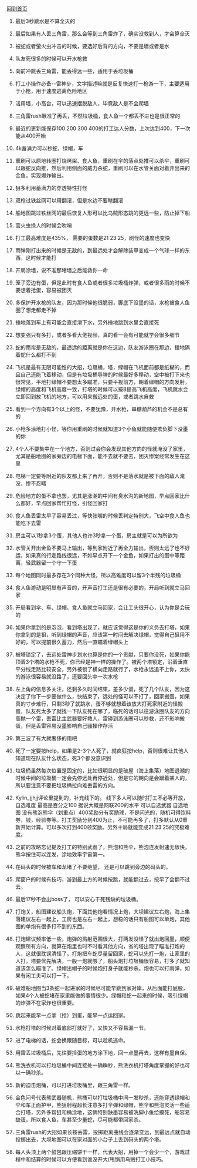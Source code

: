 [回到首页](/salmonrun)

1. 最后3秒跳水是不算全灭的

2. 最后如果有人丢三角雷，那么会等到三角雷炸了，确实没救到人，才会算全灭

3. 被蛇或者萤火虫冲击的时候，要选好后背的方向，不要是墙或者是水

4. 队友死很多的时候可以开水枪救

5. 向前冲跳丢三角雷，能丢得远一些，适用于丢垃圾桶

6. 打工小操作必备--雷神步，文字描述嘛就是反复快速打一枪游一下，主要适用于小枪，用于速度逃离危险地区

7. 活用墙，小高台，可以迅速摆脱敌人，毕竟敌人是不会爬墙

8. 三角雷rush瞅准了再丢，不然垃圾桶，食人鱼一个都丢不进也是很正常的

9. 最近的更新能保存100 200 300 400的打工达人分数，上次达到400，下一次能从400开始

10. 4k蓄满力可以秒蛇，绿帽，车

11. 重刷可以原地转圈打烧烤架、食人鱼，重刷在伞的落点处推可以杀伞，重刷可以跟蛇反向推，然后利用侧面的威力杀蛇，重刷可以在水管关面对着开出来的金鱼，实现爆炸输出。

11. 狙多利用蓄满力的穿透特性打怪

12. 双枪过铁丝网可以用翻滚，但是水边不要瞎翻滚

13. 船地图跳过铁丝网的最后恢复人形可以比乌贼形态跳的更远一些，防止掉下船

14. 萤火虫换人的时候会吹哨

15. 打工最高难度是435%， 需要的蛋数是21 23 25，刷怪的速度也变快

16. 雨弹刚打出来的时候是无敌的，到最远处才会解除装甲变成一个气球一样的东西，这时候才能打

17. 开局涂墙，说不准那堵墙之后能救你一命

18. 笼子旁边有蛋，但是此时有食人鱼或者很多垃圾桶炸弹，或者很多雨的时候不要想着抢蛋，容易被团灭

19. 多保护开水枪的队友，因为那时候他很脆弱，脚底下没墨的话，水枪被食人鱼圈了想走都走不掉

20. 捶地落到车上有可能会直接滑下水，另外捶地跳到水里会直接死

21. 想变强只有多打，或者多看大佬视频，真的看一会有可能就学会很多细节

22. 蛇的雨帘是无敌的，最遥远的距离就是你在这边，队友游泳圈在那边，捶地隔着蛇什么都打不到

23. 飞机是最有无限可能性的大招，垃圾桶，塔，绿帽在飞机面前都是纸糊的，而且自己还能飞着移动，但是有垃圾桶导弹的时候最好多移动，空中被打下来也很常见，平地打绿帽不要想太多瞄准，只要平视前方，朝着绿帽的方向发射，绿帽的高度和飞机高度一致，打塔的时候可以按B提高飞机高度，飞机跳水会立即回到放飞机的地方，可以用来搬远处的蛋，或者跳水自救

24. 看到一个方向有3个以上的怪，不要犹豫，开水枪，串糖葫芦的机会不是总有的

25. 小枪多涂地打小怪，等你用重刷的时候就知道3个小鱼就能随便欺负脚下没墨的你

26. 4个人不要集中在一个地方，否则过会你会发现其他方向的怪就淹没了家里，尤其是船地图的家旁边的电梯下面，能不去就不要去，团灭惨案经常发生在这里

27. 电梯一定要等附近的队友都上来了再开，否则不是落水就是被下面的敌人淹没，惨不忍睹

28. 危险地方的蛋不拿也罢，尤其是涨潮的中间有臭水沟的新地图，早点回家比什么都好，早点回家帮忙打怪，引怪回家打

29. 食人鱼丢雷太早了容易丢过，等快张嘴的时候丢判定特别大，飞空中食人鱼也能吃下去雷

30. 房主可以1秒拿3个蛋，其他人也许3秒拿一个蛋，房主就是可以为所欲为

31. 水管关开出金鱼不要马上输出，等到家附近了再全力输出，否则太远了也不好运，如果真的行走路线很远，不如早点开下一个金鱼，如果打出的蛋中等距离，轻武器留一个守一下蛋

32. 每个地图同时最多存在3个同种大怪，所以高难度可以留3个半残的垃圾桶

33. 食人鱼游动是明显有声音的，开声音打工还是很有必要的，开局听到就立马回家

34. 开局看到伞、车、绿帽、食人鱼就立马回家，会让工头很开心，认为你是会玩的

35. 如果你拿到的是泡泡，看到塔出现了，就应该觉得这是你的义务去打塔，如果你拿到的是狙，听到绿帽的声音，应该第一时间去解决绿帽，觉得自己狙用不好的，可以提前很久蓄力，然后一直瞄着绿帽头上

36. 被塔锁定了，去远处雷神步划水也算是你的一个贡献，只要你没死，如果你能顶着3个塔的水枪不死，你已经是神一样的操作了。被两个塔锁定，沿着垂直平分线走路比较安全，另外被锁了横向走路就行了，水枪永远追不上你，太快的游泳很容易就没路了，还要回头中一次水枪

37. 左上角的信息多关注，还剩多久时间结束，差多少蛋，死了几个队友，因为这决定了你下一步要做什么，快结束了，远处的怪可以不打了，回家搬蛋，如果真的寸步难行，只剩3秒了就跳水，蛋不够就想着该放大打死家附近的怪搬蛋，队友死太多了就找一下队友死在哪了，临死的话可以往游泳圈队友的方向高抛一个雷，丢雷比主武器要好救人，雷碰到游泳圈可以秒救，还不影响搬蛋，但是丢雷容易没墨影响自己骚操作存活

38. 第三波了有大就奢侈的用吧

39. 死了一定要按help，如果是2-3个人死了，就疯狂按help，否则很难让其他人知道现在队友什么状态，死3个都没意识到

40. 垃圾桶虽然每次位置是固定的，比如很明显的是破屋（海上集落）地图退潮的时候中间的垃圾桶一定会先停远处再停近处，但是它的朝向是会跟着某人的，所以要注意不要把垃圾桶拉向难丢雷的方向。

41. Kylin_jjhjj评论里提到的，补充线下的。 线下多人可以随时打工不必等开放，自选难度 最高是百分之100 据说大概是网联200的水平 可以自选武器 自选地图 没有熊泡熊伞（划重点）400奖励分有奖励球，不是闪光的，随机可得饮料券，钱，经验券等。打工奖励分到400为止，不可能再多了，打多默认从0重新开始计算。可以多次打到400领奖励。另外十局就能变成21 23 25的究极难度。

42. 之前的攻略忘记提及打工的特别武器了，熊泡和熊伞，熊泡连发射速无敌快，熊伞按住可以连发，涂地效率宇宙第一。

43. 在码头的时候被车和龙堵了不要绝望， 还是可以跳到旁边的码头的。

44. 爬窗户的时候有技巧，游到最上方的时候按跳，就能翻过去，按早了会翻不过去。

45. 最后17秒不会出boss了， 可以安心干死残缺的垃圾桶。

46. 打炮关，船图建议船头炮，下面其他炮看情况上炮，大坝建议左右炮，海上集落建议左右一起上，工房也是左右一起上，想稳的话只有船图可以单炮，其他图的单炮有很多打不到的东西。

47. 打炮建议频率低一些，炮弹的溅射范围很大，打两发没怪了就出炮回墨，顺便观察所有方向，就算在炮里也时不时看其他方向，省的塔出现了瞄准打炮的人，这就很耽误清怪了。打炮把车蛇尽量留回家，蛇可以先打一炮，让家里的人打，塔要优先解决，一般一炮就够了，船头炮打垃圾桶很容易，打多了就知道该怎么瞄准了。绿帽出帽子的时候炮打身子就能秒杀。炮也可以打雨弹，如果有闲工夫可以打一下。

48. 破难船地图当3条蛇一起进家的时候尽可能早跳到家对岸，从后面能打屁股，如果4个人被蛇堵在家里能做的事情很少。绿帽和蛇一起来的时候，吸引绿帽的炸弹不在家炸也很重要。

49. 跳起来能早一点拿（抢）到蛋，能早一点运回家。

50. 水枪打塔的时候对着底部打就好了，又快又不容易漏一节。

51. 进了电梯的话，蛇会换跟随目标，可以趁机逃命。

52. 用雷丢垃圾桶后，先往要捡蛋的地方涂下地，回一点墨再去，这样有墨自保。

53. 熊洗衣机可以打垃圾桶中间连接处一确瞬秒，熊洗衣机打塔角度掌握的好也可以一确秒杀。

54. 新的迫击炮桶，可以打进垃圾桶里，跟三角雷一样。

55. 金色问号代表熊武器随机，熊桶可以打垃圾桶中间一发秒杀，还能穿透绿帽和伞和车正面护甲，熊狙射程超长注意多打伞弹和绿帽，熊伞和熊泡灵活一些适合打塔，另外多帮狙和桶涂地，这俩特别缺墨容易被洗脚小鱼给摸死，船容易缺蛋，所以食人鱼，车甚至少量蛇，尽可能都带回家杀 ​​​​。

56. 三角雷rush的大招如果长按丢雷，投掷距离曲线会逐渐变远，到最远点就自动投掷出去，大坝地图可以在家对面的小台子上丢到码头的两个塔。

57. 每人头顶上两个鼓包跟压缩饼干一样，代表大招，用掉一个会少一个，游戏过程中和结算的时候可以方便看到谁没开大(甩锅用乌贼打工小技巧。

